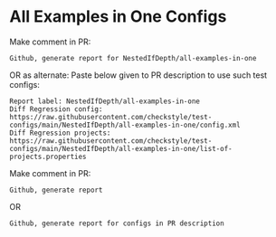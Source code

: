 # All Examples in One Configs
Make comment in PR:
```
Github, generate report for NestedIfDepth/all-examples-in-one
```
OR as alternate:
Paste below given to PR description to use such test configs:
```
Report label: NestedIfDepth/all-examples-in-one
Diff Regression config: https://raw.githubusercontent.com/checkstyle/test-configs/main/NestedIfDepth/all-examples-in-one/config.xml
Diff Regression projects: https://raw.githubusercontent.com/checkstyle/test-configs/main/NestedIfDepth/all-examples-in-one/list-of-projects.properties
```
Make comment in PR:
```
Github, generate report
```
OR
```
Github, generate report for configs in PR description
```
